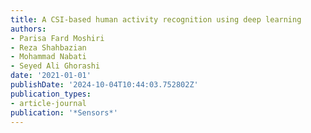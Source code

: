```yaml
---
title: A CSI-based human activity recognition using deep learning
authors:
- Parisa Fard Moshiri
- Reza Shahbazian
- Mohammad Nabati
- Seyed Ali Ghorashi
date: '2021-01-01'
publishDate: '2024-10-04T10:44:03.752802Z'
publication_types:
- article-journal
publication: '*Sensors*'
---
```

